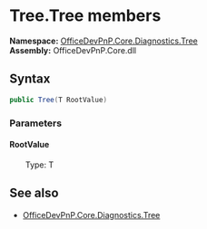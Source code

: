 # Tree.Tree members 
**Namespace:** [OfficeDevPnP.Core.Diagnostics.Tree](OfficeDevPnP.Core.Diagnostics.Tree.md)  
**Assembly:** OfficeDevPnP.Core.dll  
## Syntax
```C#
public Tree(T RootValue)
```
### Parameters
#### RootValue
&emsp;&emsp;Type: T  
#### 
## See also
- [OfficeDevPnP.Core.Diagnostics.Tree](OfficeDevPnP.Core.Diagnostics.Tree.md)

